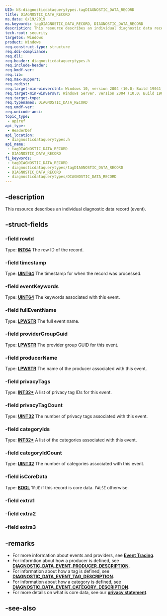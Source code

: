 ```yaml
---
UID: NS:diagnosticdataquerytypes.tagDIAGNOSTIC_DATA_RECORD
title: DIAGNOSTIC_DATA_RECORD
ms.date: 8/19/2019
ms.keywords: tagDIAGNOSTIC_DATA_RECORD, DIAGNOSTIC_DATA_RECORD
description: This resource describes an individual diagnostic data record (event).
tech.root: security
targetos: Windows
product: Windows
req.construct-type: structure
req.ddi-compliance: 
req.dll: 
req.header: diagnosticdataquerytypes.h
req.include-header: 
req.kmdf-ver: 
req.lib: 
req.max-support: 
req.redist: 
req.target-min-winverclnt: Windows 10, version 2004 (10.0; Build 19041)
req.target-min-winversvr: Windows Server, version 2004 (10.0; Build 19041)
req.target-type: 
req.typenames: DIAGNOSTIC_DATA_RECORD
req.umdf-ver: 
req.unicode-ansi: 
topic_type:
 - apiref
api_type:
 - HeaderDef
api_location:
 - diagnosticdataquerytypes.h
api_name:
 - tagDIAGNOSTIC_DATA_RECORD
 - DIAGNOSTIC_DATA_RECORD
f1_keywords:
 - tagDIAGNOSTIC_DATA_RECORD
 - diagnosticdataquerytypes/tagDIAGNOSTIC_DATA_RECORD
 - DIAGNOSTIC_DATA_RECORD
 - diagnosticdataquerytypes/DIAGNOSTIC_DATA_RECORD
---
```


## -description

This resource describes an individual diagnostic data record (event).

## -struct-fields

### -field rowId

Type: **[INT64](/windows/desktop/com/structure-of-com-error-codes)**
The row ID of the record.

### -field timestamp

Type: **[UINT64](/windows/desktop/com/structure-of-com-error-codes)**
The timestamp for when the record was processed.

### -field eventKeywords

Type: **[UINT64](/windows/desktop/com/structure-of-com-error-codes)**
The keywords associated with this event.

### -field fullEventName

Type: **[LPWSTR](/windows/desktop/com/structure-of-com-error-codes)**
The full event name.

### -field providerGroupGuid

Type: **[LPWSTR](/windows/desktop/com/structure-of-com-error-codes)**
The provider group GUID for this event.

### -field producerName

Type: **[LPWSTR](/windows/desktop/com/structure-of-com-error-codes)**
The name of the producer associated with this event.

### -field privacyTags

Type: **[INT32\*](/windows/desktop/com/structure-of-com-error-codes)**
A list of privacy tag IDs for this event.

### -field privacyTagCount

Type: **[UINT32](/windows/desktop/com/structure-of-com-error-codes)**
The number of privacy tags associated with this event.

### -field categoryIds

Type: **[INT32\*](/windows/desktop/com/structure-of-com-error-codes)**
A list of the categories associated with this event.

### -field categoryIdCount

Type: **[UINT32](/windows/desktop/com/structure-of-com-error-codes)**
The number of categories associated with this event.

### -field isCoreData

Type: **[BOOL](/windows/desktop/winprog/windows-data-types)**
`TRUE` if this record is core data. `FALSE` otherwise.

### -field extra1

### -field extra2

### -field extra3

## -remarks

- For more information about events and providers, see [**Event Tracing**](/windows/win32/etw/event-tracing-portal). 
- For informtion about how a producer is defined, see [**DIAGNOSTIC_DATA_EVENT_PRODUCER_DESCRIPTION**](./ns-diagnosticdataquerytypes-diagnostic_data_event_producer_description.md).
- For information about how a tag is defined, see [**DIAGNOSTIC_DATA_EVENT_TAG_DESCRIPTION**](./ns-diagnosticdataquerytypes-diagnostic_data_event_tag_description.md).
- For information about how a category is defined, see [**DIAGNOSTIC_DATA_EVENT_CATEGORY_DESCRIPTION**](./ns-diagnosticdataquerytypes-diagnostic_data_event_category_description.md).
- For more details on what is core data, see our [**privacy statement**]("/windows/privacy/windows-diagnostic-data").

## -see-also